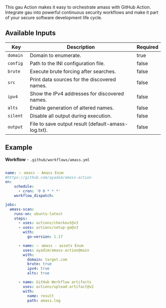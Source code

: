 This gau Action makes it easy to orchestrate amass with GitHub Action. Integrate gau into powerful continuous security workflows and make it part of your secure software development life cycle.

Available Inputs
------

| Key               | Description                                         | Required |
| ----------------- | --------------------------------------------------- | -------- |
| `domain`          | Domain to enumerate.                                | true     |
| `config `         | Path to the INI configuration file.                 | false    |
| `brute`           | Execute brute forcing after searches.               | false    |
| `src`             | Print data sources for the discovered names.        | false    |
| `ipv4`            | Show the IPv4 addresses for discovered names.       | false    |
| `alts`            | Enable generation of altered names.                 | false    |
| `silent`          | Disable all output during execution.                | false    |
| `output`          | File to save output result (default-amass-log.txt). | false    |


Example
------

**Workflow** - `.github/workflows/amass.yml`


```yaml

name: 💥 amass - Amass Enum
#https://github.com/ayadim/amass-action
on:
    schedule:
      - cron: '0 0 * * *'
    workflow_dispatch:

jobs:
  amass-scan:
    runs-on: ubuntu-latest
    steps:
      - uses: actions/checkout@v3
      - uses: actions/setup-go@v3
        with:
          go-version: 1.17

      - name: 💥 amass - assets Enum
        uses: ayadim/amass-action@main
        with:
          domain: target.com
          brute: true
          ipv4: true
          alts: true

      - name: GitHub Workflow artifacts
        uses: actions/upload-artifact@v2
        with:
          name: result
          path: amass.log



```



